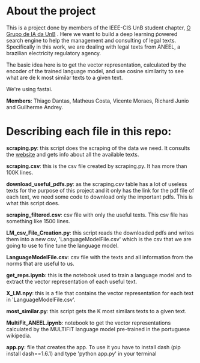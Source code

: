 # About the project
This is a project done by members of the IEEE-CIS UnB student chapter, [O Grupo de IA da UnB](http://medium.com/ieeecisunb) . Here we want to build a deep learning ṕowered search engine to help the management and consulting of legal texts. Specifically in this work, we are dealing with legal texts from ANEEL, a brazilian electricity regulatory agency.

The basic idea here is to get the vector representation, calculated by the encoder of the trained language model, and use cosine similarity to see what are de k most similar texts to a given text.

We're using fastai.

**Members**: Thiago Dantas, Matheus Costa, Vicente Moraes, Richard Junio and Guilherme Andrey.



# Describing each file in this repo:

**scraping.py**: this script does the scraping of the data we need. It consults the [website](http://biblioteca.aneel.gov.br/index.html) and gets info about all the available texts.

**scraping.csv**: this is the csv file created by scraping.py. It has more than 100K lines.

**download_useful_pdfs.py**: as the scraping.csv table has a lot of useless texts for the purpose of this project and it only has the link for the pdf file of each text, we need some code to download only the important pdfs. This is what this script does.

**scraping_filtered.csv**: csv file with only the useful texts. This csv file has something like 1500 lines.


**LM_csv_File_Creation.py**: this script reads the downloaded pdfs and writes them into a new csv, 'LanguageModelFile.csv' which is the csv that we are going to use to fine tune the language model.

**LanguageModelFile.csv**: csv file with the texts and all information from the norms that are useful to us.

**get_reps.ipynb**: this is the notebook used to train a language model and to extract the vector representation of each useful text.

**X_LM.npy**: this is a file that contains the vector representation for each text in 'LanguageModelFile.csv'.

**most_similar.py**: this script gets the K most similars texts to a given text.

**MultiFit_ANEEL.ipynb**: notebook to get the vector representations calculated by the MULTIFIT language model pre-trained in the portuguese wikipedia.

**app.py**: file that creates the app. To use it you have to install dash (pip install dash==1.6.1) and type 'python app.py' in your terminal
